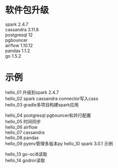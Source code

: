 软件包升级
=========

spark 2.4.7  
cassandra 3.11.8  
postgresql 12  
pgbouncer  
airflow 1.10.12  
pandas 1.1.2  
go 1.5.2  

示例
====

hello_01  升级到spark 2.4.7  
hello_02  spark cassandra connector写入cass  
hello_03  gradle多项目构建spark应用  

hello_04  postgresql pgbouncer和并行配置  
hello_05  时间同步  
hello_06  airflow  
hello_07  cassandra  
hello_08  pandas  
hello_09  pyenv管理多版本py
hello_10  spark 3.0.1 示例

hello_13  go-oci8读取  
hello_14  godror读取  